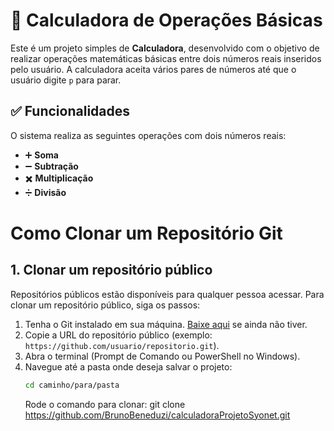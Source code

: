 # 🧮 Calculadora de Operações Básicas

Este é um projeto simples de **Calculadora**, desenvolvido com o objetivo de realizar operações matemáticas básicas entre dois números reais inseridos pelo usuário. A calculadora aceita vários pares de números até que o usuário digite `p` para parar.

## ✅ Funcionalidades

O sistema realiza as seguintes operações com dois números reais:

- ➕ **Soma**
- ➖ **Subtração**
- ✖️ **Multiplicação**
- ➗ **Divisão**

# Como Clonar um Repositório Git

## 1. Clonar um repositório público

Repositórios públicos estão disponíveis para qualquer pessoa acessar. Para clonar um repositório público, siga os passos:

1. Tenha o Git instalado em sua máquina. [Baixe aqui](https://git-scm.com/downloads) se ainda não tiver.  
2. Copie a URL do repositório público (exemplo: `https://github.com/usuario/repositorio.git`).  
3. Abra o terminal (Prompt de Comando ou PowerShell no Windows).  
4. Navegue até a pasta onde deseja salvar o projeto:  
   ```bash
   cd caminho/para/pasta
   ```
   Rode o comando para clonar: git clone https://github.com/BrunoBeneduzi/calculadoraProjetoSyonet.git

   





